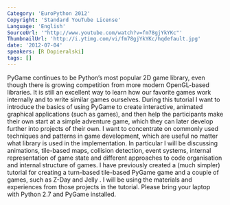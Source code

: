 ```yaml
---
Category: 'EuroPython 2012'
Copyright: 'Standard YouTube License'
Language: 'English'
SourceUrl: '"http://www.youtube.com/watch?v=fm78gjYkYKc"'
ThumbnailUrl: 'http://i.ytimg.com/vi/fm78gjYkYKc/hqdefault.jpg'
date: '2012-07-04'
speakers: [R Dopieralski]
tags: []
---
```

PyGame continues to be Python’s most popular 2D game library, even though
there is growing competition from more modern OpenGL-based libraries. It is
still an excellent way to learn how our favorite games work internally and to
write similar games ourselves. During this tutorial I want to introduce the
basics of using PyGame to create interactive, animated graphical applications
(such as games), and then help the participants make their own start at a
simple adventure game, which they can later develop further into projects of
their own. I want to concentrate on commonly used techniques and patterns in
game development, which are useful no matter what library is used in the
implementation. In particular I will be discussing animations, tile-based
maps, collision detection, event systems, internal representation of game
state and different approaches to code organisation and internal structure of
games. I have previously created a (much simpler) tutorial for creating a
turn-based tile-based PyGame game and a couple of games, such as Z-Day and
Jelly . I will be using the materials and experiences from those projects in
the tutorial. Please bring your laptop with Python 2.7 and PyGame installed.

